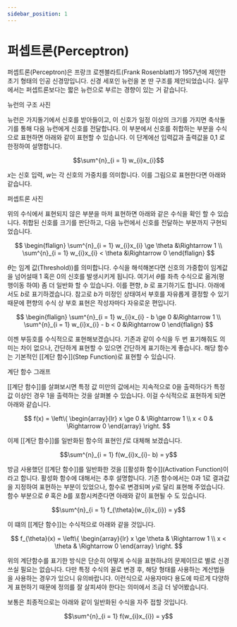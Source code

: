 ```yaml
---
sidebar_position: 1
---
```


# 퍼셉트론(Perceptron)
퍼셉트론(Perceptron)은 프랑크 로젠블라트(Frank Rosenblatt)가 1957년에 제안한 초기 형태의 인공 신경망입니다. 신경 세포인 뉴런을 본 딴 구조를 제안되었습니다. 실무에서는 퍼셉트론보다는 짧은 뉴런으로 부르는 경향이 있는 거 같습니다.

뉴런의 구조 사진

뉴런은 가지돌기에서 신호를 받아들이고, 이 신호가 일정 이상의 크기를 가지면 축삭돌기를 통해 다음 뉴런에게 신호를 전달합니다. 이 부분에서 신호를 취합하는 부분을 수식으로 표현하면 아래와 같이 표현할 수 있습니다. 이 단계에선 입력값과 출력값을 0,1 로 한정하여 설명합니다. 

$$\sum^{n}_{i = 1} w_{i}x_{i}$$

$x$는 신호 입력, $w$는 각 신호의 가중치를 의미합니다. 이를 그림으로 표현한다면 아래와 같습니다. 

퍼셉트론 사진

위의 수식에서 표현되지 않은 부분을 마저 표현하면 아래와 같은 수식을 확인 할 수 있습니다. 취합된 신호를 크기를 판단하고, 다음 뉴런에서 신호를 전달하는 부분까지 구현되었습니다.

$$
\begin{flalign}
    \sum^{n}_{i = 1} w_{i}x_{i} \ge \theta &\Rightarrow 1 \\
    \sum^{n}_{i = 1} w_{i}x_{i} < \theta &\Rightarrow 0
\end{flalign} 
$$

$\theta$는 임계 값(Threshold))를 의미합니다. 수식을 해석해본다면 신호의 가중합이 임계값을 넘어설때 1 혹은 0의 신호를 발생시키게 됩니다. 여기서 $\theta$를 좌측 수식으로 옮겨(평행이동 하여) 좀 더 일반화 할 수 있습니다. 이를 편향, $b$ 로 표기하기도 합니다. 아래에서도 $b$로 표기하겠습니다. 참고로 $b$가 미정인 상태여서 부호를 자유롭게 결정할 수 있기 때문에 편향의 수식 상 부호 표현은 작성자마다 자유로운 편입니다.

$$
\begin{flalign}
    \sum^{n}_{i = 1} w_{i}x_{i} - b \ge 0 &\Rightarrow 1 \\
    \sum^{n}_{i = 1} w_{i}x_{i} - b < 0 &\Rightarrow 0
\end{flalign} 
$$

이젠 부등호를 수식적으로 표현해보겠습니다. 기존과 같이 수식을 두 번 표기해줘도 의미는 차이 없으나, 간단하게 표현할 수 있으면 간단하게 표기하는게 좋습니다.  해당 함수는 기본적인 [[계단 함수]](Step Function)로 표현할 수 있습니다.

계단 함수 그래프

[[계단 함수]]를 살펴보시면 특정 값 미만의 값에서는 지속적으로 0을 출력하다가 특정 값 이상인 경우 1을 출력하는 것을 살펴볼 수 있습니다. 이걸 수식적으로 표현하게 되면 아래와 같습니다.  

$$
f(x) = 
\left\{ 
	\begin{array}{lr} 
		x \ge 0 & \Rightarrow 1 \\ 
		x < 0 & \Rightarrow 0 
	\end{array} \right.
$$

이제 [[계단 함수]]를 일반화된 함수의 표현인 $f$로 대체해 보겠습니다.

$$\sum^{n}_{i = 1} f(w_{i}x_{i}- b) = y$$

방금 사용했던 [[계단 함수]]를 일반화한 것을 [[활성화 함수]](Activation Function)이라고 합니다. 활성화 함수에 대해서는 추후 설명합니다. 기존 함수에서는 0과 1로 결과값을 지정하여 표현하는 부분이 있었으나, 함수로 변경되며 $y$로 달리 표현해 주었습니다. 함수 부분으로 $\theta$ 혹은 $b$를 포함시켜준다면 아래와 같이 표현될 수 도 있습니다. 

$$\sum^{n}_{i = 1} f_{\theta}(w_{i}x_{i}) = y$$

이 떄의 [[계단 함수]]는 수식적으로 아래와 같을 것입니다.

$$
f_{\theta}(x) = 
\left\{ 
	\begin{array}{lr} 
		x \ge \theta & \Rightarrow 1 \\ 
		x < \theta & \Rightarrow 0 
	\end{array} \right.
$$

위의 계단함수를 표기한 방식은 단순히 어떻게 수식을 표현하냐의 문제이므로 별로 신경쓰실 필요는 없습니다. 다만 특정 수식의 꼴로 변경 후, 해당 형태를 사용하는 계산법들을 사용하는 경우가 있으니 유의바랍니다. 이런식으로 사용자마다 용도에 따르게 다양하게 표현하기 때문에 정의를 잘 살피셔야 한다는 의미에서 조금 더 넣어봤습니다. 

보통은 최종적으로는 아래와 같이 일반화된 수식을 자주 접할 것입니다. 

$$\sum^{n}_{i = 1} f(w_{i}x_{i}) = y$$